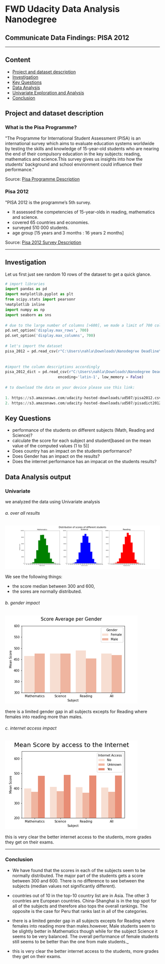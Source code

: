 
#  FWD Udacity Data Analysis Nanodegree
## Communicate Data Findings: PISA 2012


***

## Content
- [Project and dataset description](#desc)
- [Investigation](#investigation)
- [Key Questions](#questions)
- [Data Analysis](#analysis)
- [Univariate Exploration and Analysis](#univariate)
- [Conclusion](#conclusion)

<a id='desc'></a>
## Project and dataset description

### What is the Pisa Programme?

"The Programme for International Student Assessment (PISA) is an international survey which aims to evaluate education systems worldwide by testing the skills and knowledge of 15-year-old students who are nearing the end of their compulsory education in the key subjects: reading, mathematics and science.This survey gives us insights into how the students' background and school environment could influence their performance."
  
Source: [Pisa Programme Description](http://www.oecd.org/pisa/aboutpisa/ "OECD Homepage")



### Pisa 2012

"PISA 2012 is the programme’s 5th survey. 
* It assessed the competencies of 15-year-olds in reading, mathematics and science.
* covered 65 countries and economies. 
* surveyed 510 000 students.
* age group [15 years and 3 months :  16 years 2 months] 
  
Source: [Pisa 2012 Survey Description](http://www.oecd.org/pisa/aboutpisa/pisa-2012-results.htm "OECD Homepage")

***

<a id='investigation'></a>
## Investigation

Let us first just see random 10 rows of the dataset to get a quick glance.


```python
# import libraries
import pandas as pd
import matplotlib.pyplot as plt 
from scipy.stats import pearsonr
%matplotlib inline
import numpy as np
import seaborn as sns 

# due to the large number of columns [>600], we made a limit of 700 columns in order to capture all of them
pd.set_option('display.max_rows', 700)
pd.set_option('display.max_columns', 700)

# let's import the dataset
pisa_2012 = pd.read_csv(r"C:\Users\nahla\Downloads\Nanodegree Deadline\pisa data\pisa2012.csv",encoding='latin-1', low_memory = False)


#import the column descriptions accordingly
pisa_2012_dict = pd.read_csv(r"C:\Users\nahla\Downloads\Nanodegree Deadline\pisa data\pisadict2012.csv", 
                        encoding='latin-1', low_memory = False)
                        
# to download the data on your device please use this link: 

1. https://s3.amazonaws.com/udacity-hosted-downloads/ud507/pisa2012.csv.zip 
2. https://s3.amazonaws.com/udacity-hosted-downloads/ud507/pisadict2012.csv
```



<a id='questions'></a>
## Key Questions
 
* performance of the students on different subjects (Math, Reading and Science)? 
* calculate the score for each subject and student[based on the mean value of the computed values (1 to 5)]
* Does country has an impact on the students performance?
* Does Gender has an impact on the results?
* Does the internet performance has an impacat on the students results?


<a id='analysis'></a>
## Data Analysis output

<a id='univariate'></a>
### Univariate

we analyzed the data using Univariate analysis


###### a. over all results
![png](univariate_barplot.png)


We see the following things:
  
* the score median between 300 and 600,
* the sores are normally distributed.




###### b. gender impact
![png](univariate_boxplot_gender.png)

there is a limited gender gap in all subjects excepts for Reading where females into reading more than males. 


###### c. internet access impact
![png](univariate_boxplot_internetaccess.png)
  
this is very clear the better internet access to the students, more grades they get on their exams.

***


<a id='conclusion'></a>
### Conclusion
  
* We have found that the scores in each of the subjects seem to be normally distributed. The major part of the students gets a score between 300 and 600. There is no difference to see between the subjects (median values not significantly different).
    
* countries out of 10 in the top-10 country list are in Asia. The other 3 countries are European countries. China-Shanghai is in the top spot for all of the subjects and therefore also tops the overall rankings. The opposite is the case for Peru that ranks last in all of the categories.
    
* there is a limited gender gap in all subjects excepts for Reading where females into reading more than males.however, Male students seem to be slightly better in Mathematics though while for the subject Science it seems to be very balanced. The overall performance of female students still seems to be better than the one from male students._
  
* this is very clear the better internet access to the students, more grades they get on their exams.

